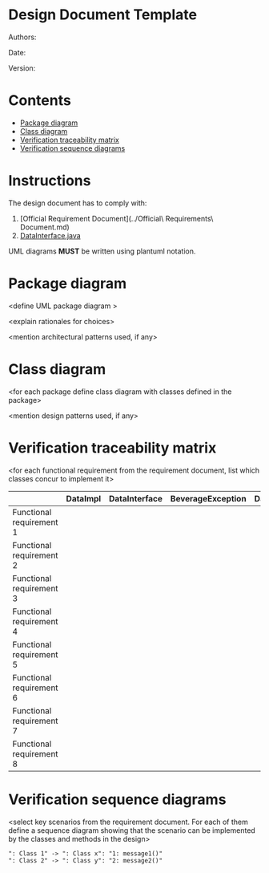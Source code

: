 # Design Document Template

Authors:

Date:

Version:

# Contents

- [Package diagram](#package-diagram)
- [Class diagram](#class-diagram)
- [Verification traceability matrix](#verification-traceability-matrix)
- [Verification sequence diagrams](#verification-sequence-diagrams)

# Instructions

The design document has to comply with:
1. [Official Requirement Document](../Official\ Requirements\ Document.md)
2. [DataInterface.java](../src/main/java/it/polito/latazza/data/DataInterface.java)

UML diagrams **MUST** be written using plantuml notation.

# Package diagram

\<define UML package diagram >

\<explain rationales for choices> 

\<mention architectural patterns used, if any>


# Class diagram

\<for each package define class diagram with classes defined in the package>

\<mention design patterns used, if any>


# Verification traceability matrix

\<for each functional requirement from the requirement document, list which classes concur to implement it>


|  | DataImpl | DataInterface  | BeverageException | DateException | EmployeeException | NotEnoughBalance | NotEnoughCapsules | LaTazza | MainSwing |
| ------------- |:-------------:| -----:| -----:| -----:| -----:| -----:| -----:| -----:|-----:|
| Functional requirement 1  |  |  | | |  |  | |  | |
| Functional requirement 2  |  |  | | |  |  | |  | |
| Functional requirement 3  |  |  | | |  |  | |  | |
| Functional requirement 4  |  |  | | |  |  | |  | |
| Functional requirement 5  |  |  | | |  |  | |  | |
| Functional requirement 6  |  |  | | |  |  | |  | |
| Functional requirement 7  |  |  | | |  |  | |  | |
| Functional requirement 8  |  |  | | |  |  | |  | |


# Verification sequence diagrams 
\<select key scenarios from the requirement document. For each of them define a sequence diagram showing that the scenario can be implemented by the classes and methods in the design>

```plantuml
": Class 1" -> ": Class x": "1: message1()"
": Class 2" -> ": Class y": "2: message2()"
```
